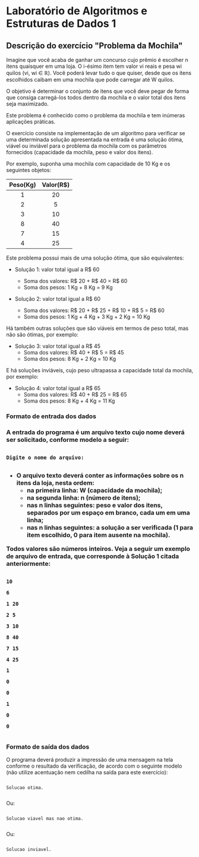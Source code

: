 # Laboratório de Algoritmos e Estruturas de Dados 1

## Descrição do exercício "Problema da Mochila"

<p>Imagine que você acaba de ganhar um concurso cujo prêmio é escolher n itens quaisquer
em uma loja. O i-ésimo item tem valor vi reais e pesa wi quilos (vi, wi ∈ ℝ). Você poderá levar
tudo o que quiser, desde que os itens escolhidos caibam em uma mochila que pode carregar até W
quilos.</p>

<p>O objetivo é determinar o conjunto de itens que você deve pegar de forma que consiga
carregá-los todos dentro da mochila e o valor total dos itens seja maximizado.</p>

<p>Este problema é conhecido como o problema da mochila e tem inúmeras aplicações
práticas.</p>

<p>O exercício consiste na implementação de um algoritmo para verificar se uma
determinada solução apresentada na entrada é uma solução ótima, viável ou inviável para o
problema da mochila com os parâmetros fornecidos (capacidade da mochila, peso e valor dos
itens).</p>

<p>Por exemplo, suponha uma mochila com capacidade de 10 Kg e os seguintes objetos:</p>

| Peso(Kg) | Valor(R$) |
|:--------:|:---------:|
| 1 | 20 |
| 2 |  5 |
| 3 | 10 |
| 8 | 40 |
| 7 | 15 |
| 4 | 25 |

<p>Este problema possui mais de uma solução ótima, que são equivalentes:</p>

- Solução 1: valor total igual a R$ 60
  - Soma dos valores: R$ 20 + R$ 40 = R$ 60
  - Soma dos pesos: 1 Kg + 8 Kg = 9 Kg

- Solução 2: valor total igual a R$ 60
  - Soma dos valores: R$ 20 + R$ 25 + R$ 10 + R$ 5 = R$ 60 
  - Soma dos pesos: 1 Kg + 4 Kg + 3 Kg + 2 Kg = 10 Kg

<p>Há também outras soluções que são viáveis em termos de peso total, mas não são ótimas,
por exemplo:</p>

- Solução 3: valor total igual a R$ 45
  - Soma dos valores: R$ 40 + R$ 5 = R$ 45
  - Soma dos pesos: 8 Kg + 2 Kg = 10 Kg

<p>E há soluções inviáveis, cujo peso ultrapassa a capacidade total da mochila, por exemplo:</p>

- Solução 4: valor total igual a R$ 65
  - Soma dos valores: R$ 40 + R$ 25 = R$ 65
  - Soma dos pesos: 8 Kg + 4 Kg = 11 Kg

<h3>Formato de entrada dos dados<h3>

<p>A entrada do programa é um arquivo texto cujo nome deverá ser solicitado, conforme modelo a seguir:</p>

<pre><code><p>Digite o nome do arquivo: </p></code></pre>

- O arquivo texto deverá conter as informações sobre os n itens da loja, nesta ordem:
  -  na primeira linha: W (capacidade da mochila);
  -  na segunda linha: n (número de itens);
  -  nas n linhas seguintes: peso e valor dos itens, separados por um espaço em branco, cada um em uma linha;
  -  nas n linhas seguintes: a solução a ser verificada (1 para item escolhido, 0 para item ausente na mochila).

<p>Todos valores são números inteiros. Veja a seguir um exemplo de arquivo de entrada, que corresponde à Solução 1 citada anteriormente:</p>

<pre><code><p>10</p><p>6</p><p>1 20</p><p>2 5</p><p>3 10</p><p>8 40</p><p>7 15</p><p>4 25</p><p>1</p><p>0</p><p>0</p><p>1</p><p>0</p><p>0</p></code></pre>

<h3>Formato de saída dos dados</h3>

<p>O programa deverá produzir a impressão de uma mensagem na tela conforme o resultado da verificação, de acordo com o seguinte modelo (não utilize acentuação nem cedilha na saída para este exercício):</p>

<pre><code><p>Solucao otima.</p></code></pre>

<p>Ou:</p>

<pre><code><p>Solucao viavel mas nao otima.</p></code></pre>

<p>Ou:</p>

<pre><code><p>Solucao inviavel.</p></code></pre>
